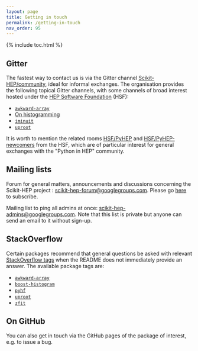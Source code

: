 ```yaml
---
layout: page
title: Getting in touch
permalink: /getting-in-touch
nav_order: 95
---
```


{% include toc.html %}

## Gitter

The fastest way to contact us is via the Gitter channel
[Scikit-HEP/community][], ideal for
informal exchanges. The organisation provides the following topical Gitter channels,
with some channels of broad interest hosted under the
[HEP Software Foundation](https://hepsoftwarefoundation.org/) (HSF):

- [`awkward-array`](https://gitter.im/Scikit-HEP/awkward-array)
- [On histogramming](https://gitter.im/HSF/PyHEP-histogramming)
- [`iminuit`](https://gitter.im/Scikit-HEP/iminuit)
- [`uproot`](https://gitter.im/Scikit-HEP/uproot)

It is worth to mention the related rooms [HSF/PyHEP][] and [HSF/PyHEP-newcomers][] from the HSF,
which are of particular interest for general exchanges with the "Python in HEP" community.

[scikit-hep/community]: https://gitter.im/Scikit-HEP/community
[hsf/pyhep]: https://gitter.im/HSF/PyHEP
[hsf/pyhep-newcomers]: https://gitter.im/HSF/PyHEP-newcomers

## Mailing lists

Forum for general matters, announcements and discussions concerning the
Scikit-HEP project :
[scikit-hep-forum@googlegroups.com](scikit-hep-forum@googlegroups.com).
Please go
[here](https://groups.google.com/forum/#!forum/scikit-hep-forum) to
subscribe.

Mailing list to ping all admins at once:
[scikit-hep-admins@googlegroups.com](scikit-hep-admins@googlegroups.com).
Note that this list is private but anyone can send an email to it
without sign-up.

## StackOverflow

Certain packages recommend that general questions be asked with relevant
[StackOverflow tags](https://stackoverflow.com/tags) when the README
does not immediately provide an answer. The available package tags are:

- [`awkward-array`](https://stackoverflow.com/questions/tagged/awkward-array)
- [`boost-histogram`](https://stackoverflow.com/questions/tagged/boost-histogram)
- [`pyhf`](https://stackoverflow.com/questions/tagged/pyhf)
- [`uproot`](https://stackoverflow.com/questions/tagged/uproot)
- [`zfit`](https://stackoverflow.com/questions/tagged/zfit)

## On GitHub

You can also get in touch via the GitHub pages of the package of
interest, e.g. to issue a bug.
